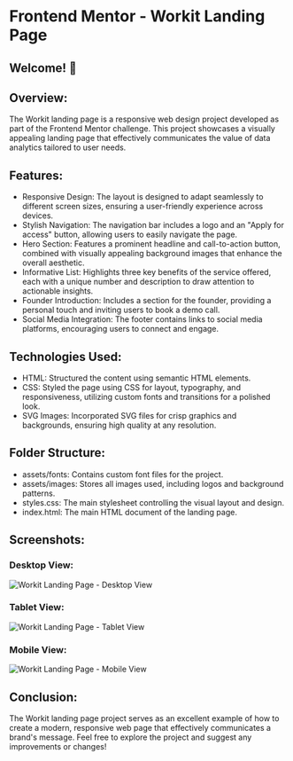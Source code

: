 # Frontend Mentor - Workit Landing Page

## Welcome! 👋

## Overview:
The Workit landing page is a responsive web design project developed as part of the Frontend Mentor challenge. This project showcases a visually appealing landing page that effectively communicates the value of data analytics tailored to user needs.

## Features:
- Responsive Design: The layout is designed to adapt seamlessly to different screen sizes, ensuring a user-friendly experience across devices.
- Stylish Navigation: The navigation bar includes a logo and an "Apply for access" button, allowing users to easily navigate the page.
- Hero Section: Features a prominent headline and call-to-action button, combined with visually appealing background images that enhance the overall aesthetic.
- Informative List: Highlights three key benefits of the service offered, each with a unique number and description to draw attention to actionable insights.
- Founder Introduction: Includes a section for the founder, providing a personal touch and inviting users to book a demo call.
- Social Media Integration: The footer contains links to social media platforms, encouraging users to connect and engage.

## Technologies Used:
- HTML: Structured the content using semantic HTML elements.
- CSS: Styled the page using CSS for layout, typography, and responsiveness, utilizing custom fonts and transitions for a polished look.
- SVG Images: Incorporated SVG files for crisp graphics and backgrounds, ensuring high quality at any resolution.

## Folder Structure:
- assets/fonts: Contains custom font files for the project.
- assets/images: Stores all images used, including logos and background patterns.
- styles.css: The main stylesheet controlling the visual layout and design.
- index.html: The main HTML document of the landing page.


## Screenshots:

### Desktop View:
![Workit Landing Page - Desktop View](./Frontend-Mentor-Workit-landing-page-desktop-view.png)

### Tablet View:
![Workit Landing Page - Tablet View](./Frontend-Mentor-Workit-landing-page-tablet-view.png)

### Mobile View:
![Workit Landing Page - Mobile View](./Frontend-Mentor-Workit-landing-page-mobile-view.png)

## Conclusion:
The Workit landing page project serves as an excellent example of how to create a modern, responsive web page that effectively communicates a brand's message. Feel free to explore the project and suggest any improvements or changes!